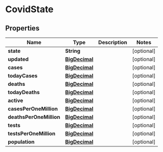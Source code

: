 # CovidState

## Properties
Name | Type | Description | Notes
------------ | ------------- | ------------- | -------------
**state** | **String** |  |  [optional]
**updated** | [**BigDecimal**](BigDecimal.md) |  |  [optional]
**cases** | [**BigDecimal**](BigDecimal.md) |  |  [optional]
**todayCases** | [**BigDecimal**](BigDecimal.md) |  |  [optional]
**deaths** | [**BigDecimal**](BigDecimal.md) |  |  [optional]
**todayDeaths** | [**BigDecimal**](BigDecimal.md) |  |  [optional]
**active** | [**BigDecimal**](BigDecimal.md) |  |  [optional]
**casesPerOneMillion** | [**BigDecimal**](BigDecimal.md) |  |  [optional]
**deathsPerOneMillion** | [**BigDecimal**](BigDecimal.md) |  |  [optional]
**tests** | [**BigDecimal**](BigDecimal.md) |  |  [optional]
**testsPerOneMillion** | [**BigDecimal**](BigDecimal.md) |  |  [optional]
**population** | [**BigDecimal**](BigDecimal.md) |  |  [optional]

